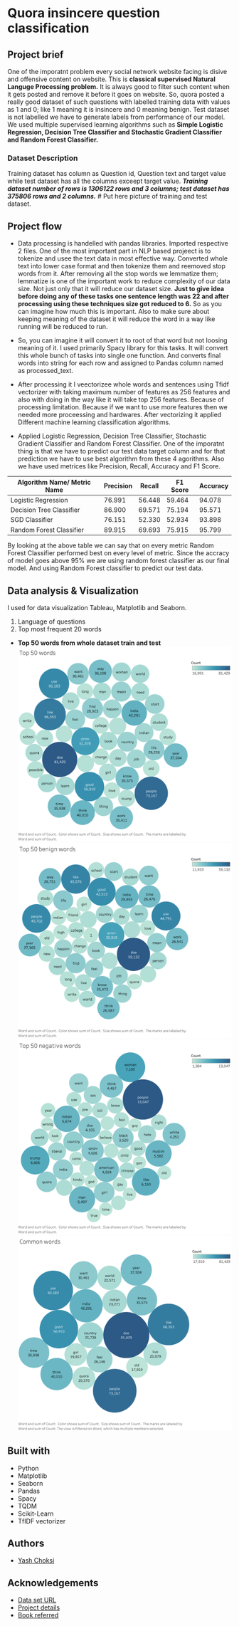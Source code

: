 # Quora insincere question classification

## Project brief
One of the imporatnt problem every social network website facing is disive and offensive content on website. This is **classical supervised Natural Languge Processing problem.** It is always good to filter such content when it gets posted and remove it before it goes on website. So, quora posted a really good dataset of such questions with labelled training data with values as 1 and 0; like 1 meaning it is insincere and 0 meaning benign. Test dataset is not labelled we have to generate labels from performance of our model. We used multiple supervised learning algorithms such as **Simple Logistic Regression, Decision Tree Classifier and Stochastic Gradient Classifier and Random Forest Classifier.**

### Dataset Description
Training dataset has column as Question id, Question text and target value while test dataset has all the columns exceept target value. ***Training dataset number of rows is 1306122 rows and 3 columns; test dataset has 375806 rows and 2 columns.*** # Put here picture of training and test dataset.

## Project flow
* Data processing is handelled with pandas libraries. Imported respective 2 files. One of the most important part in NLP based projeect is to tokenize and usee the text data in most effective way. Converted whole text into lower case format and then tokenize them and reemoved stop words from it. After removing all the stop words we lemmatize them; lemmatize is one of the important work to reduce complexity of our data size. Not just only that it will reduce our dataset size. **Just to give idea before doing any of these tasks one sentence length was 22 and after processing using these techniques size got reduced to 6.** So as you can imagine how much this is important. Also to make sure about keeping meaning of the dataset it will reduce the word in a way like running will be reduced to run. 
* So, you can imagine it will convert it to root of that word but not loosing meaning of it. I used primarily Spacy library for this tasks. It will convert this whole bunch of tasks into single one function. And converts final words into string for each row and assigned to Pandas column named as processed_text.

* After processing it I veectorizee whole words and sentences using Tfidf vectorizer with taking maximum number of features as 256 features and also with doing in the way like it will take top 256 features. Because of processing limitation. Because if we want to use more features then we needed more proceessing and hardwares. After vectorizing it applied Different machine learning classification algorithms.

* Applied Logistic Regression, Decision Tree Classifier, Stochastic Gradient Classifier and Random Forest Classifier. One of the imporatnt thing is that we have to predict our test data target column and for that prediction we have to use best algorithm from these 4 agorithms. Also we have used metrices like Precision, Recall, Accuracy and F1 Score.

| Algorithm Name/ Metric Name | Precision     | Recall        | F1 Score      | Accuracy      |      
| --------------------------- | ------------- | ------------- | ------------- | ------------- |
| Logistic Regression         | 76.991        | 56.448        | 59.464        | 94.078        |
| Decision Tree Classifier    | 86.900        | 69.571        | 75.194        | 95.571        | 
| SGD Classifier              | 76.151        | 52.330        | 52.934        | 93.898        |
| Random Forest Classifier    | 89.915        | 69.693        | 75.915        | 95.799        |

By looking at the above table we can say that on every metric Random Forest Classifier performed best on every level of metric. Since the accracy of model goes above 95% we are using random forest classifier as our final model. And using Random Forest classifier to predict our test data. 

## Data analysis & Visualization
I used for data visualization Tableau, Matplotlib and Seaborn.
1. Language of questions
2. Top most frequent 20 words

* **Top 50 words from whole dataset train and test**
![Solar panel in residential and non-residential](./Visualization/top50words.png)
![Solar panel in residential and non-residential](./Visualization/top50benign.png)
![Solar panel in residential and non-residential](./Visualization/top50negative.png)
![Solar panel in residential and non-residential](./Visualization/commonWords.png)

## Built with
* Python
* Matplotlib
* Seaborn
* Pandas
* Spacy
* TQDM
* Scikit-Learn
* TfIDF vectorizer

## Authors
* [Yash Choksi](https://www.linkedin.com/in/choksiyash/)

## Acknowledgements
* [Data set URL](https://www.kaggle.com/tunguz/deep-solar-dataset)
* [Project details](http://web.stanford.edu/group/deepsolar/home)
* [Book referred](https://www.amazon.com/Hands-Machine-Learning-Scikit-Learn-TensorFlow/dp/1491962291)
